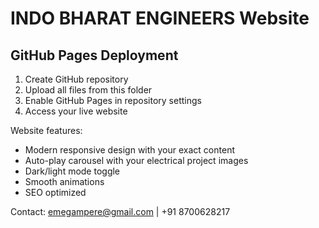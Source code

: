 # INDO BHARAT ENGINEERS Website

## GitHub Pages Deployment

1. Create GitHub repository
2. Upload all files from this folder
3. Enable GitHub Pages in repository settings
4. Access your live website

Website features:
- Modern responsive design with your exact content
- Auto-play carousel with your electrical project images
- Dark/light mode toggle
- Smooth animations
- SEO optimized

Contact: emegampere@gmail.com | +91 8700628217

